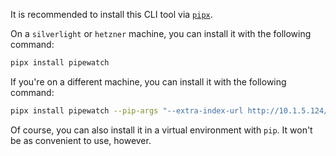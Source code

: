 It is recommended to install this CLI tool via [`pipx`](https://pipx.pypa.io/stable/).

On a `silverlight` or `hetzner` machine, you can install it with the following command:

```bash
pipx install pipewatch
```

If you're on a different machine, you can install it with the following command:

```bash
pipx install pipewatch --pip-args "--extra-index-url http://10.1.5.124/repository/pypi-axe/simple --trusted-host 10.1.5.124"
```

Of course, you can also install it in a virtual environment with `pip`.
It won't be as convenient to use, however.
